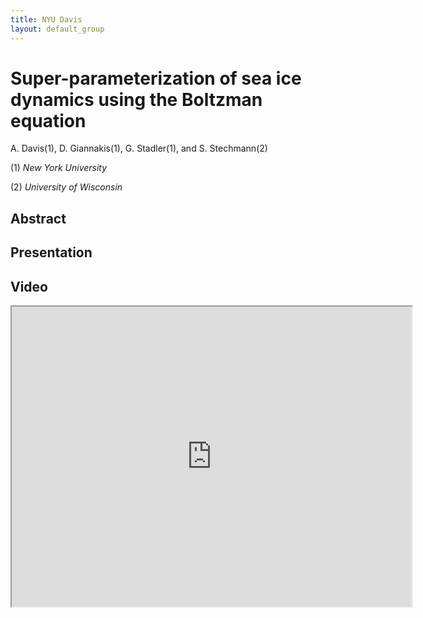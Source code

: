 ```yaml
---
title: NYU Davis
layout: default_group
---
```

# Super-parameterization of sea ice dynamics using the Boltzman equation 
A. Davis(1), D. Giannakis(1), G. Stadler(1), and S. Stechmann(2)

(1) <i>New York University</i>

(2) <i>University of Wisconsin</i> 

## Abstract

## Presentation

## Video
<iframe src="https://drive.google.com/file/d/1UhmyQlmY_yrtPxMbKrfm3TuWsFeAYGQ4/preview" width="640" height="480"></iframe>
